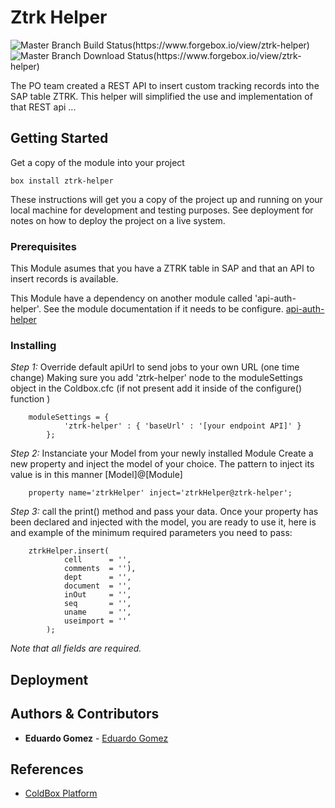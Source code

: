 # Ztrk Helper
![Master Branch Build Status(https://www.forgebox.io/view/ztrk-helper)](https://www.forgebox.io/api/v1/entry/ztrk-helper/badges/version)![Master Branch Download Status(https://www.forgebox.io/view/ztrk-helper)](https://www.forgebox.io/api/v1/entry/ztrk-helper/badges/downloads)

The PO team created a REST API to insert custom tracking records into the SAP table ZTRK. This helper will simplified the use and implementation of that REST api
...

## Getting Started
Get a copy of the module into your project
```
box install ztrk-helper
```

These instructions will get you a copy of the project up and running on your local machine for development and testing purposes. See deployment for notes on how to deploy the project on a live system.

### Prerequisites

This Module asumes that you have a ZTRK table in SAP and that an API to insert records is available.

This Module have a dependency on another module called 'api-auth-helper'.  See the module documentation if it needs to be configure. [api-auth-helper](https://github.com/octanner/scs-api-auth-helper)

### Installing

*Step 1:* Override default apiUrl to send jobs to your own URL (one time change)
Making sure you add 'ztrk-helper' node to the moduleSettings object in the Coldbox.cfc (if not present add it inside of the configure() function )
```
    moduleSettings = {
            'ztrk-helper' : { 'baseUrl' : '[your endpoint API]' }
        }; 
```
*Step 2:* Instanciate your Model from your newly installed Module
Create a new property and inject the model of your choice. The pattern to inject its value is in this manner [Model]@[Module] 
```
    property name='ztrkHelper' inject='ztrkHelper@ztrk-helper';
```
*Step 3:* call the print() method and pass your data.
Once your property has been declared and injected with the model, you are ready to use it, here is and example of the minimum required parameters you need to pass:
```
    ztrkHelper.insert(
			cell      = '',
			comments  = ''),
			dept      = '',
			document  = '',
			inOut     = '',
			seq       = '',
			uname     = '',
			useimport = ''
		);
```
*Note that all fields are required.* 

## Deployment


## Authors & Contributors

* **Eduardo Gomez** - [Eduardo Gomez](https://github.com/egomezm)

## References

* [ColdBox Platform](https://www.ortussolutions.com/products/coldbox)